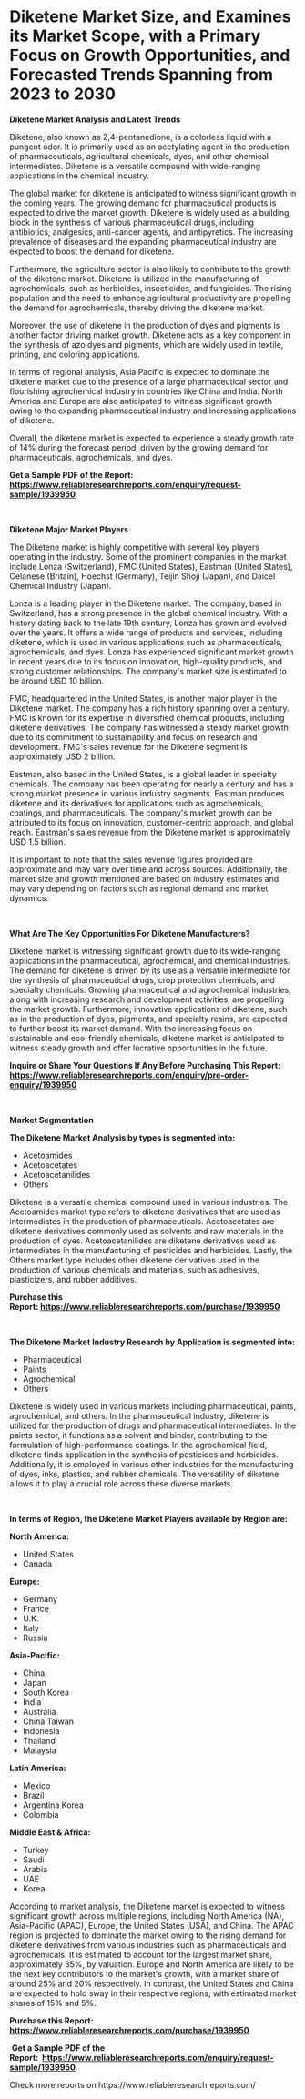<p><h1>Diketene Market Size, and Examines its Market Scope, with a Primary Focus on Growth Opportunities, and Forecasted Trends Spanning from 2023 to 2030</h1></p><p><strong>Diketene Market Analysis and Latest Trends</strong></p>
<p><p>Diketene, also known as 2,4-pentanedione, is a colorless liquid with a pungent odor. It is primarily used as an acetylating agent in the production of pharmaceuticals, agricultural chemicals, dyes, and other chemical intermediates. Diketene is a versatile compound with wide-ranging applications in the chemical industry.</p><p>The global market for diketene is anticipated to witness significant growth in the coming years. The growing demand for pharmaceutical products is expected to drive the market growth. Diketene is widely used as a building block in the synthesis of various pharmaceutical drugs, including antibiotics, analgesics, anti-cancer agents, and antipyretics. The increasing prevalence of diseases and the expanding pharmaceutical industry are expected to boost the demand for diketene.</p><p>Furthermore, the agriculture sector is also likely to contribute to the growth of the diketene market. Diketene is utilized in the manufacturing of agrochemicals, such as herbicides, insecticides, and fungicides. The rising population and the need to enhance agricultural productivity are propelling the demand for agrochemicals, thereby driving the diketene market.</p><p>Moreover, the use of diketene in the production of dyes and pigments is another factor driving market growth. Diketene acts as a key component in the synthesis of azo dyes and pigments, which are widely used in textile, printing, and coloring applications.</p><p>In terms of regional analysis, Asia Pacific is expected to dominate the diketene market due to the presence of a large pharmaceutical sector and flourishing agrochemical industry in countries like China and India. North America and Europe are also anticipated to witness significant growth owing to the expanding pharmaceutical industry and increasing applications of diketene.</p><p>Overall, the diketene market is expected to experience a steady growth rate of 14% during the forecast period, driven by the growing demand for pharmaceuticals, agrochemicals, and dyes.</p></p>
<p><strong>Get a Sample PDF of the Report:&nbsp; <a href="https://www.reliableresearchreports.com/enquiry/request-sample/1939950">https://www.reliableresearchreports.com/enquiry/request-sample/1939950</a></strong></p>
<p>&nbsp;</p>
<p><strong>Diketene Major Market Players</strong></p>
<p><p>The Diketene market is highly competitive with several key players operating in the industry. Some of the prominent companies in the market include Lonza (Switzerland), FMC (United States), Eastman (United States), Celanese (Britain), Hoechst (Germany), Teijin Shoji (Japan), and Daicel Chemical Industry (Japan).</p><p>Lonza is a leading player in the Diketene market. The company, based in Switzerland, has a strong presence in the global chemical industry. With a history dating back to the late 19th century, Lonza has grown and evolved over the years. It offers a wide range of products and services, including diketene, which is used in various applications such as pharmaceuticals, agrochemicals, and dyes. Lonza has experienced significant market growth in recent years due to its focus on innovation, high-quality products, and strong customer relationships. The company's market size is estimated to be around USD 10 billion.</p><p>FMC, headquartered in the United States, is another major player in the Diketene market. The company has a rich history spanning over a century. FMC is known for its expertise in diversified chemical products, including diketene derivatives. The company has witnessed a steady market growth due to its commitment to sustainability and focus on research and development. FMC's sales revenue for the Diketene segment is approximately USD 2 billion.</p><p>Eastman, also based in the United States, is a global leader in specialty chemicals. The company has been operating for nearly a century and has a strong market presence in various industry segments. Eastman produces diketene and its derivatives for applications such as agrochemicals, coatings, and pharmaceuticals. The company's market growth can be attributed to its focus on innovation, customer-centric approach, and global reach. Eastman's sales revenue from the Diketene market is approximately USD 1.5 billion.</p><p>It is important to note that the sales revenue figures provided are approximate and may vary over time and across sources. Additionally, the market size and growth mentioned are based on industry estimates and may vary depending on factors such as regional demand and market dynamics.</p></p>
<p>&nbsp;</p>
<p><strong>What Are The Key Opportunities For Diketene Manufacturers?</strong></p>
<p><p>Diketene market is witnessing significant growth due to its wide-ranging applications in the pharmaceutical, agrochemical, and chemical industries. The demand for diketene is driven by its use as a versatile intermediate for the synthesis of pharmaceutical drugs, crop protection chemicals, and specialty chemicals. Growing pharmaceutical and agrochemical industries, along with increasing research and development activities, are propelling the market growth. Furthermore, innovative applications of diketene, such as in the production of dyes, pigments, and specialty resins, are expected to further boost its market demand. With the increasing focus on sustainable and eco-friendly chemicals, diketene market is anticipated to witness steady growth and offer lucrative opportunities in the future.</p></p>
<p><strong>Inquire or Share Your Questions If Any Before Purchasing This Report: <a href="https://www.reliableresearchreports.com/enquiry/pre-order-enquiry/1939950">https://www.reliableresearchreports.com/enquiry/pre-order-enquiry/1939950</a></strong></p>
<p>&nbsp;</p>
<p><strong>Market Segmentation</strong></p>
<p><strong>The Diketene Market Analysis by types is segmented into:</strong></p>
<p><ul><li>Acetoamides</li><li>Acetoacetates</li><li>Acetoacetanilides</li><li>Others</li></ul></p>
<p><p>Diketene is a versatile chemical compound used in various industries. The Acetoamides market type refers to diketene derivatives that are used as intermediates in the production of pharmaceuticals. Acetoacetates are diketene derivatives commonly used as solvents and raw materials in the production of dyes. Acetoacetanilides are diketene derivatives used as intermediates in the manufacturing of pesticides and herbicides. Lastly, the Others market type includes other diketene derivatives used in the production of various chemicals and materials, such as adhesives, plasticizers, and rubber additives.</p></p>
<p><strong>Purchase this Report:&nbsp;<a href="https://www.reliableresearchreports.com/purchase/1939950">https://www.reliableresearchreports.com/purchase/1939950</a></strong></p>
<p>&nbsp;</p>
<p><strong>The Diketene Market Industry Research by Application is segmented into:</strong></p>
<p><ul><li>Pharmaceutical</li><li>Paints</li><li>Agrochemical</li><li>Others</li></ul></p>
<p><p>Diketene is widely used in various markets including pharmaceutical, paints, agrochemical, and others. In the pharmaceutical industry, diketene is utilized for the production of drugs and pharmaceutical intermediates. In the paints sector, it functions as a solvent and binder, contributing to the formulation of high-performance coatings. In the agrochemical field, diketene finds application in the synthesis of pesticides and herbicides. Additionally, it is employed in various other industries for the manufacturing of dyes, inks, plastics, and rubber chemicals. The versatility of diketene allows it to play a crucial role across these diverse markets.</p></p>
<p>&nbsp;</p>
<p><strong>In terms of Region, the Diketene Market Players available by Region are:</strong></p>
<p>
    <p> <strong> North America: </strong>
        <ul>
            <li>United States</li>
            <li>Canada</li>
        </ul>
        </p> 
    <p> <strong> Europe: </strong>
        <ul>
            <li>Germany</li>
            <li>France</li>
            <li>U.K.</li>
            <li>Italy</li>
            <li>Russia</li>
        </ul>
        </p> 
    <p> <strong> Asia-Pacific: </strong>
        <ul>
            <li>China</li>
            <li>Japan</li>
            <li>South Korea</li>
            <li>India</li>
            <li>Australia</li>
            <li>China Taiwan</li>
            <li>Indonesia</li>
            <li>Thailand</li>
            <li>Malaysia</li>
        </ul>
        </p> 
    <p> <strong> Latin America: </strong>
        <ul>
            <li>Mexico</li>
            <li>Brazil</li>
            <li>Argentina Korea</li>
            <li>Colombia</li>
        </ul>
        </p> 
    <p> <strong> Middle East & Africa: </strong>
        <ul>
            <li>Turkey</li>
            <li>Saudi</li>
            <li>Arabia</li>
            <li>UAE</li>
            <li>Korea</li>
        </ul>
    </p>
    </p>
<p><p>According to market analysis, the Diketene market is expected to witness significant growth across multiple regions, including North America (NA), Asia-Pacific (APAC), Europe, the United States (USA), and China. The APAC region is projected to dominate the market owing to the rising demand for diketene derivatives from various industries such as pharmaceuticals and agrochemicals. It is estimated to account for the largest market share, approximately 35%, by valuation. Europe and North America are likely to be the next key contributors to the market's growth, with a market share of around 25% and 20% respectively. In contrast, the United States and China are expected to hold sway in their respective regions, with estimated market shares of 15% and 5%.</p></p>
<p><strong>Purchase this Report: <a href="https://www.reliableresearchreports.com/purchase/1939950">https://www.reliableresearchreports.com/purchase/1939950</a></strong></p>
<p>&nbsp;<strong>Get a Sample PDF of the Report:&nbsp;&nbsp;<a href="https://www.reliableresearchreports.com/enquiry/request-sample/1939950">https://www.reliableresearchreports.com/enquiry/request-sample/1939950</a></strong></p>
<p><strong></strong></p>
<p>Check more reports on https://www.reliableresearchreports.com/</p>